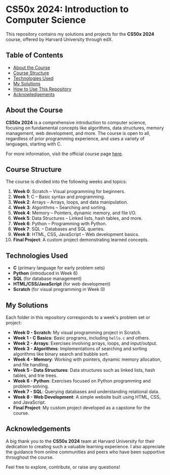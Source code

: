 # CS50x 2024: Introduction to Computer Science

This repository contains my solutions and projects for the **CS50x 2024** course, offered by Harvard University through edX.

## Table of Contents

- [About the Course](#about-the-course)
- [Course Structure](#course-structure)
- [Technologies Used](#technologies-used)
- [My Solutions](#my-solutions)
- [How to Use This Repository](#how-to-use-this-repository)
- [Acknowledgements](#acknowledgements)

## About the Course

**CS50x 2024** is a comprehensive introduction to computer science, focusing on fundamental concepts like algorithms, data structures, memory management, web development, and more. The course is open to all, regardless of prior programming experience, and uses a variety of languages, starting with C.

For more information, visit the official course page [here](https://cs50.harvard.edu/x/).

## Course Structure

The course is divided into the following weeks and topics:

1. **Week 0**: Scratch – Visual programming for beginners.
2. **Week 1**: C – Basic syntax and programming.
3. **Week 2**: Arrays – Arrays, loops, and data manipulation.
4. **Week 3**: Algorithms – Searching and sorting.
5. **Week 4**: Memory – Pointers, dynamic memory, and file I/O.
6. **Week 5**: Data Structures – Linked lists, hash tables, and more.
7. **Week 6**: Python – Programming with Python.
8. **Week 7**: SQL – Databases and SQL queries.
9. **Week 8**: HTML, CSS, JavaScript – Web development basics.
10. **Final Project**: A custom project demonstrating learned concepts.

## Technologies Used

- **C** (primary language for early problem sets)
- **Python** (introduced in Week 6)
- **SQL** (for database management)
- **HTML/CSS/JavaScript** (for web development)
- **Scratch** (for visual programming in Week 0)

## My Solutions

Each folder in this repository corresponds to a week's problem set or project:

- **Week 0 - Scratch**: My visual programming project in Scratch.
- **Week 1 - C Basics**: Basic programs, including `hello.c` and others.
- **Week 2 - Arrays**: Exercises involving arrays, loops, and input/output.
- **Week 3 - Algorithms**: Implementations of searching and sorting algorithms like binary search and bubble sort.
- **Week 4 - Memory**: Working with pointers, dynamic memory allocation, and file handling.
- **Week 5 - Data Structures**: Data structures such as linked lists, hash tables, and trie trees.
- **Week 6 - Python**: Exercises focused on Python programming and problem-solving.
- **Week 7 - SQL**: Querying databases and understanding relational data.
- **Week 8 - Web Development**: A simple website built using HTML, CSS, and JavaScript.
- **Final Project**: My custom project developed as a capstone for the course.

## Acknowledgements

A big thank you to the **CS50x 2024** team at Harvard University for their dedication to creating such a valuable learning experience. I also appreciate the guidance from online communities and peers who have been supportive throughout the course.

Feel free to explore, contribute, or raise any questions!
